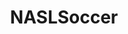 ---
title: NASLSoccer
crosslinks:
- MLS
- IndyEleven
- soccer
- TampaBayRowdies
- NYCosmos
- FCEdmonton
- FCCincinnati
- nasl
- FTLStrikers
- NISA
- CaliforniaUnited
- NPSL
- northcarolinafc
- minnesotaunited
---